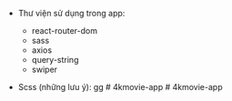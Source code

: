 - Thư viện sử dụng trong app:

  - react-router-dom
  - sass
  - axios
  - query-string
  - swiper

- Scss (những lưu ý): gg
#   4 k m o v i e - a p p  
 #   4 k m o v i e - a p p  
 